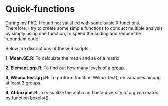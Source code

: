# Quick-functions

During my PhD, I found not satisfied with some basic R functions. Therefore, I try to create some simple functions to conduct multiple analysis by simply using one function, to speed the coding and reduce the redundant code.

Below are discriptions of these R scripts.

**1, Mean.SE.R**: To calculate the mean and se of a matrix.

**2, Element.grp.R**: To find out how many levels of a group.

**3, Wilcox.test.grp.R**: To proform function Wilcox.test() on variables among at least 3 groups.

**4, Abboxplot.R**: To visualize the alpha and beta diversity of a given matrix by function boxplot().
